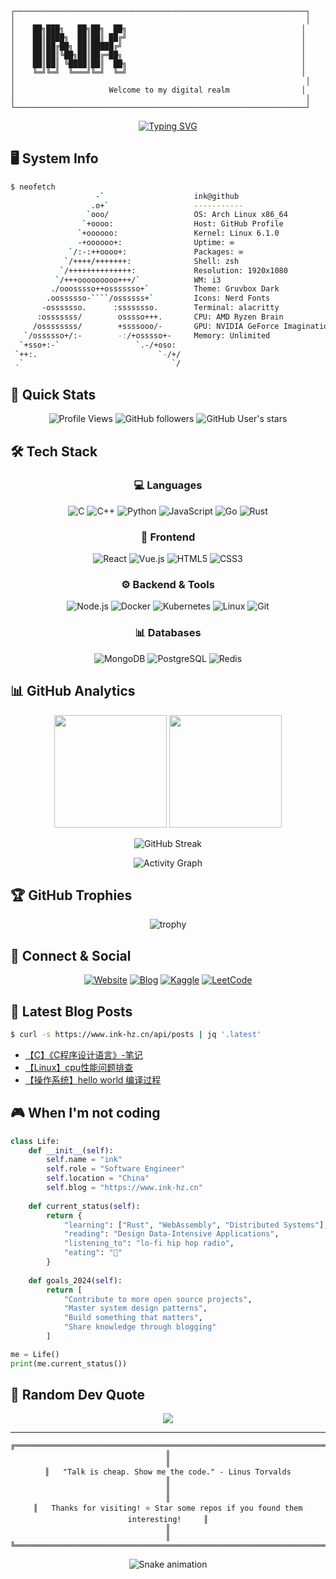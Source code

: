 ```
┌─────────────────────────────────────────────────────────────────┐
│                                                                 │
│    ██╗███╗   ██╗██╗  ██╗                                       │
│    ██║████╗  ██║██║ ██╔╝                                       │
│    ██║██╔██╗ ██║█████╔╝                                        │
│    ██║██║╚██╗██║██╔═██╗                                        │
│    ██║██║ ╚████║██║  ██╗                                       │
│    ╚═╝╚═╝  ╚═══╝╚═╝  ╚═╝                                       │
│                                                                 │
│                     Welcome to my digital realm                │
│                                                                 │
└─────────────────────────────────────────────────────────────────┘
```

<div align="center">

[![Typing SVG](https://readme-typing-svg.herokuapp.com?font=Fira+Code&pause=1000&color=00F7FF&center=true&vCenter=true&width=435&lines=Full+Stack+Developer;Linux+System+Engineer;Open+Source+Contributor;Always+learning+new+things)](https://git.io/typing-svg)

</div>

## 🖥️ System Info

```bash
$ neofetch
                   -`                    ink@github
                  .o+`                   -----------
                 `ooo/                   OS: Arch Linux x86_64
                `+oooo:                  Host: GitHub Profile
               `+oooooo:                 Kernel: Linux 6.1.0
               -+oooooo+:                Uptime: ∞
             `/:-:++oooo+:               Packages: ∞
            `/++++/+++++++:              Shell: zsh
           `/++++++++++++++:             Resolution: 1920x1080
          `/+++ooooooooo+++/`            WM: i3
         ./ooosssso++osssssso+`          Theme: Gruvbox Dark
        .oossssso-````/ossssss+`         Icons: Nerd Fonts
       -osssssso.      :ssssssso.        Terminal: alacritty
      :osssssss/        osssso+++.       CPU: AMD Ryzen Brain
     /ossssssss/        +ssssooo/-       GPU: NVIDIA GeForce Imagination
   `/ossssso+/:-        -:/+osssso+-     Memory: Unlimited
  `+sso+:-`                 `.-/+oso:    
 `++:.                           `-/+/   
 .`                                 `/   
```

## 🎯 Quick Stats

<div align="center">

![Profile Views](https://komarev.com/ghpvc/?username=ink-hz&color=brightgreen&style=flat-square&label=Profile+Views)
![GitHub followers](https://img.shields.io/github/followers/ink-hz?label=Followers&style=social)
![GitHub User's stars](https://img.shields.io/github/stars/ink-hz?affiliations=OWNER%2CCOLLABORATOR&style=social)

</div>

## 🛠️ Tech Stack

<div align="center">

### 💻 Languages
![C](https://img.shields.io/badge/C-00599C?style=for-the-badge&logo=c&logoColor=white)
![C++](https://img.shields.io/badge/C++-00599C?style=for-the-badge&logo=c%2B%2B&logoColor=white)
![Python](https://img.shields.io/badge/Python-3776AB?style=for-the-badge&logo=python&logoColor=white)
![JavaScript](https://img.shields.io/badge/JavaScript-F7DF1E?style=for-the-badge&logo=javascript&logoColor=black)
![Go](https://img.shields.io/badge/Go-00ADD8?style=for-the-badge&logo=go&logoColor=white)
![Rust](https://img.shields.io/badge/Rust-000000?style=for-the-badge&logo=rust&logoColor=white)

### 🎨 Frontend
![React](https://img.shields.io/badge/React-20232A?style=for-the-badge&logo=react&logoColor=61DAFB)
![Vue.js](https://img.shields.io/badge/Vue.js-35495E?style=for-the-badge&logo=vue.js&logoColor=4FC08D)
![HTML5](https://img.shields.io/badge/HTML5-E34F26?style=for-the-badge&logo=html5&logoColor=white)
![CSS3](https://img.shields.io/badge/CSS3-1572B6?style=for-the-badge&logo=css3&logoColor=white)

### ⚙️ Backend & Tools
![Node.js](https://img.shields.io/badge/Node.js-43853D?style=for-the-badge&logo=node.js&logoColor=white)
![Docker](https://img.shields.io/badge/Docker-2496ED?style=for-the-badge&logo=docker&logoColor=white)
![Kubernetes](https://img.shields.io/badge/Kubernetes-326ce5?style=for-the-badge&logo=kubernetes&logoColor=white)
![Linux](https://img.shields.io/badge/Linux-FCC624?style=for-the-badge&logo=linux&logoColor=black)
![Git](https://img.shields.io/badge/Git-F05032?style=for-the-badge&logo=git&logoColor=white)

### 📊 Databases
![MongoDB](https://img.shields.io/badge/MongoDB-4EA94B?style=for-the-badge&logo=mongodb&logoColor=white)
![PostgreSQL](https://img.shields.io/badge/PostgreSQL-316192?style=for-the-badge&logo=postgresql&logoColor=white)
![Redis](https://img.shields.io/badge/Redis-DC382D?style=for-the-badge&logo=redis&logoColor=white)

</div>

## 📊 GitHub Analytics

<div align="center">

<img height="180em" src="https://github-readme-stats.vercel.app/api?username=ink-hz&show_icons=true&theme=tokyonight&include_all_commits=true&count_private=true"/>
<img height="180em" src="https://github-readme-stats.vercel.app/api/top-langs/?username=ink-hz&layout=compact&langs_count=8&theme=tokyonight"/>

</div>

<div align="center">

![GitHub Streak](https://streak-stats.demolab.com?user=ink-hz&theme=tokyonight&border_radius=10)

</div>

<div align="center">

![Activity Graph](https://github-readme-activity-graph.vercel.app/graph?username=ink-hz&theme=tokyo-night&hide_border=true)

</div>

## 🏆 GitHub Trophies

<div align="center">

![trophy](https://github-profile-trophy.vercel.app/?username=ink-hz&theme=onedark&no-frame=true&row=1&column=7)

</div>

## 📱 Connect & Social

<div align="center">

[![Website](https://img.shields.io/badge/Website-000000?style=for-the-badge&logo=About.me&logoColor=white)](https://www.ink-hz.cn)
[![Blog](https://img.shields.io/badge/Blog-12100E?style=for-the-badge&logo=medium&logoColor=white)](https://www.ink-hz.cn)
[![Kaggle](https://img.shields.io/badge/Kaggle-20BEFF?style=for-the-badge&logo=Kaggle&logoColor=white)](https://kaggle.com/inkhuang)
[![LeetCode](https://img.shields.io/badge/-LeetCode-FFA116?style=for-the-badge&logo=LeetCode&logoColor=black)](https://leetcode-cn.com/ink007)

</div>

## 📝 Latest Blog Posts

```bash
$ curl -s https://www.ink-hz.cn/api/posts | jq '.latest'
```

<!-- BLOG-POST-LIST:START -->
- [【C】《C程序设计语言》-笔记](http://www.ink-hz.cn/2022/03/23/Language/C/The-C-Programming-Language/)
- [【Linux】cpu性能问题排查](http://www.ink-hz.cn/2021/12/26/Linux/Linux_cpu/)
- [【操作系统】hello world 编译过程](http://www.ink-hz.cn/2021/10/10/computer-system/gcc-compile/)
<!-- BLOG-POST-LIST:END -->

## 🎮 When I'm not coding

```python
class Life:
    def __init__(self):
        self.name = "ink"
        self.role = "Software Engineer"
        self.location = "China"
        self.blog = "https://www.ink-hz.cn"
        
    def current_status(self):
        return {
            "learning": ["Rust", "WebAssembly", "Distributed Systems"],
            "reading": "Design Data-Intensive Applications",
            "listening_to": "lo-fi hip hop radio",
            "eating": "🍜"
        }
        
    def goals_2024(self):
        return [
            "Contribute to more open source projects",
            "Master system design patterns",
            "Build something that matters",
            "Share knowledge through blogging"
        ]

me = Life()
print(me.current_status())
```

## 💭 Random Dev Quote

<div align="center">

![](https://quotes-github-readme.vercel.app/api?type=horizontal&theme=tokyonight)

</div>

---

<div align="center">

```ascii
╔══════════════════════════════════════════════════════════════════════════════╗
║                                                                              ║
║   "Talk is cheap. Show me the code." - Linus Torvalds                       ║
║                                                                              ║
║   Thanks for visiting! ⭐ Star some repos if you found them interesting!     ║
║                                                                              ║
╚══════════════════════════════════════════════════════════════════════════════╝
```

</div>

<div align="center">

![Snake animation](https://github.com/ink-hz/ink-hz/blob/output/github-contribution-grid-snake.svg)

</div>


